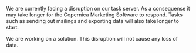 We are currently facing a disruption on our task server. As a
consequense it may take longer for the Copernica Marketing Software to
respond. Tasks such as sending out mailings and exporting data will also
take longer to start.

We are working on a solution. This disruption will not cause any loss of
data.
